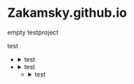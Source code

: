 # Zakamsky.github.io
empty testproject


test
- <details>
    <summary>test</summary>
    <p>Epcot is a theme park at Walt Disney World Resort featuring exciting attractions, international pavilions, award-winning fireworks and seasonal special events.</p>
  </details>

- <details>
    <summary>test</summary>
    <p>Epcot is a theme park at Walt Disney World Resort featuring exciting attractions, international pavilions, award-winning fireworks and seasonal special events.</p>
  </details>
  
  - <details>
    <summary>test</summary>
    <p>Epcot is a theme park at Walt Disney World Resort featuring exciting attractions, international pavilions, award-winning fireworks and seasonal special events.</p>
  </details>
